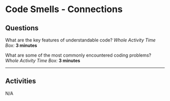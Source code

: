 # Code Smells - Connections

## Questions

What are the key features of understandable code?
*Whole Activity Time Box:* **3 minutes**

What are some of the most commonly encountered coding problems?
*Whole Activity Time Box:* **3 minutes**

---

## Activities

N/A
